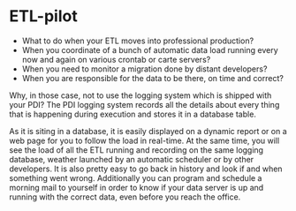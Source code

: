# ETL-pilot
- What to do when your ETL moves into professional production?
- When you coordinate of a bunch of automatic data load running every 
	    now and again on various crontab or carte servers?
- When you need to monitor a migration done by distant developers?
- When you are responsible for the data to be there, on time and correct?

Why, in those case, not to use the logging system which is shipped with your PDI?
The PDI logging system records all the details about every thing that is 
happening during execution and stores it in a database table.

As it is siting in a database, it is easily displayed on a dynamic report or on a web 
page for you to follow the load in real-time. At the same time, you will see the 
load of all the ETL running and recording on the same logging database, weather 
launched by an automatic scheduler or by other developers. It is also pretty easy 
to go back in history and look if and when something went wrong. Additionally you 
can program and schedule a morning mail to yourself in order to know if your data 
server is up and running with the correct data, even before you reach the office.
